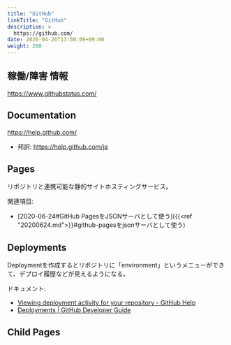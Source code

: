 ```yaml
---
title: "GitHub"
linkTitle: "GitHub"
description: >
  https://github.com/
date: 2020-04-26T13:50:09+09:00
weight: 200
---
```


## 稼働/障害 情報

https://www.githubstatus.com/

## Documentation

https://help.github.com/

- 邦訳: https://help.github.com/ja

## Pages

リポジトリと連携可能な静的サイトホスティングサービス。

関連項目:

- [2020-06-24#GitHub PagesをJSONサーバとして使う]({{<ref "20200624.md">}}#github-pagesをjsonサーバとして使う)

## Deployments

Deploymentを作成するとリポジトリに「environment」というメニューができて、デプロイ履歴などが見えるようになる。

ドキュメント:

- [Viewing deployment activity for your repository - GitHub Help](https://help.github.com/en/github/administering-a-repository/viewing-deployment-activity-for-your-repository)
- [Deployments | GitHub Developer Guide](https://developer.github.com/v3/repos/deployments/)

## Child Pages
